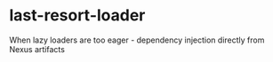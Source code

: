 last-resort-loader
==================

When lazy loaders are too eager - dependency injection directly from Nexus artifacts